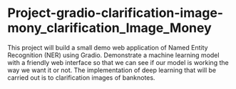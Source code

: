 # Project-gradio-clarification-image-mony_clarification_Image_Money
This project will build a small demo web application of Named Entity Recognition (NER) using Gradio. Demonstrate a machine learning model with a friendly web interface so that we can see if our model is working the way we want it or not. The implementation of deep learning that will be carried out is to clarification  images of banknotes.
